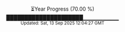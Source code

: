 <p align="center">
⏳Year Progress (70.00 %)<br>
█████████████████████▁▁▁▁▁▁▁▁▁ <br>
<sub>Updated: Sat, 13 Sep 2025 12:04:27 GMT</sub>
</p>

